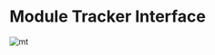 # Module Tracker Interface
![mt](https://github.com/user-attachments/assets/09fa1570-30b3-4917-8b98-08d3a45dfa4f)
